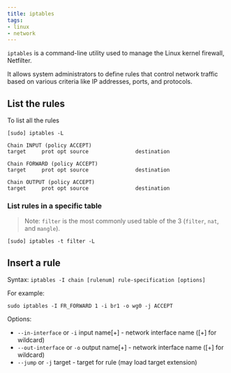```yaml
---
title: iptables
tags:
- linux
- network
---
```


`iptables` is a command-line utility used to manage the Linux kernel firewall, Netfilter. 
<!--more-->
It allows system administrators to define rules that control network traffic based on various criteria like IP addresses, ports, and protocols.

## List the rules

To list all the rules

```shell
[sudo] iptables -L
```
```text
Chain INPUT (policy ACCEPT)
target     prot opt source               destination

Chain FORWARD (policy ACCEPT)
target     prot opt source               destination

Chain OUTPUT (policy ACCEPT)
target     prot opt source               destination
```

### List rules in a specific table

> Note: `filter` is the most commonly used table of the 3 (`filter`, `nat`, and `mangle`).

```shell
[sudo] iptables -t filter -L
```

## Insert a rule

Syntax: `iptables -I chain [rulenum] rule-specification [options]`

For example:

```shell
sudo iptables -I FR_FORWARD 1 -i br1 -o wg0 -j ACCEPT
```

Options:
* `--in-interface` or `-i` input name[+] - network interface name ([+] for wildcard)
* `--out-interface` or `-o` output name[+] - network interface name ([+] for wildcard)
* `--jump` or `-j` target - target for rule (may load target extension)